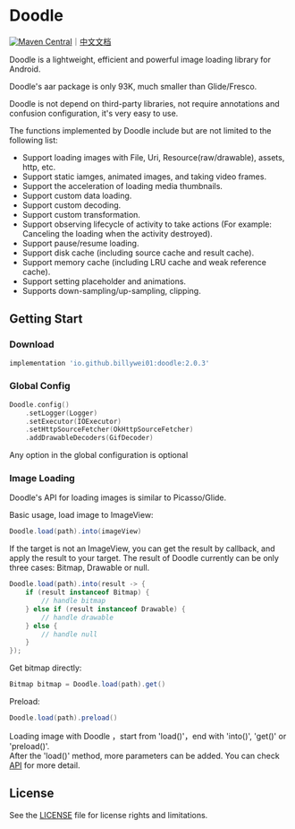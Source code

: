 # Doodle
[![Maven Central](https://img.shields.io/maven-central/v/io.github.billywei01/doodle)](https://search.maven.org/artifact/io.github.billywei01/doodle)｜[中文文档](README_CN.md)

Doodle is a lightweight, efficient and powerful image loading library for Android.

Doodle's aar package is only 93K, much smaller than Glide/Fresco.

Doodle is not depend on third-party libraries, not require annotations and confusion configuration,
 it's very easy to use.

The functions implemented by Doodle include but are not limited to the following list:

- Support loading images with File, Uri, Resource(raw/drawable), assets, http, etc.
- Support static iamges, animated images, and taking video frames.
- Support the acceleration of loading media thumbnails.
- Support custom data loading.
- Support custom decoding.
- Support custom transformation.
- Support observing lifecycle of activity to take actions (For example: Canceling the loading when the activity destroyed).
- Support pause/resume loading.
- Support disk cache (including source cache and result cache).
- Support memory cache (including LRU cache and weak reference cache).
- Support setting placeholder and animations.
- Supports down-sampling/up-sampling, clipping.


## Getting Start

### Download
```gradle
implementation 'io.github.billywei01:doodle:2.0.3'
```

### Global Config
```kotlin
Doodle.config()
    .setLogger(Logger)
    .setExecutor(IOExecutor)
    .setHttpSourceFetcher(OkHttpSourceFetcher)
    .addDrawableDecoders(GifDecoder)
```

Any option in the global configuration is optional

### Image Loading
Doodle's API for loading images is similar to Picasso/Glide.

Basic usage, load image to ImageView:

```java
Doodle.load(path).into(imageView)
```

If the target is not an ImageView, you can get the result by callback, and apply the result to your target.
The result of Doodle currently can be only three cases: Bitmap, Drawable or null.

```java
Doodle.load(path).into(result -> {
    if (result instanceof Bitmap) {
        // handle bitmap
    } else if (result instanceof Drawable) {
        // handle drawable
    } else { 
        // handle null
    }
});
```

Get bitmap directly:

```java
Bitmap bitmap = Doodle.load(path).get()
```

Preload:

```java
Doodle.load(path).preload()
```

Loading image with Doodle ，start from 'load()'，end with 'into()', 'get()' or 'preload()'.<br/>
After the 'load()' method, more parameters can be added.
You can check [API](API.md) for more detail.


## License
See the [LICENSE](LICENSE.md) file for license rights and limitations.
